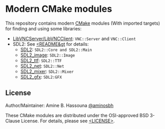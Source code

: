 # Modern CMake modules

This repository contains modern [CMake][] modules (With imported targets) for
finding and using some libraries:

- [LibVNCServer/LibVNCClient][LibVNC]: `VNC::Server` and `VNC::Client`
- SDL2: See [&lt;README&gt][SDL2 README.md] for details:
  - [SDL2][]: `SDL2::Core and SDL2::Main`
  - [SDL2_image][]: `SDL2::Image`
  - [SDL2_ttf][]: `SDL2::TTF`
  - [SDL2_net][]: `SDL2::Net`
  - [SDL2_mixer][]: `SDL2::Mixer`
  - [SDL2_gfx][]: `SDL2:GFX`


## License

Author/Maintainer: Amine B. Hassouna [@aminosbh](https://gitlab.com/aminosbh)

These CMake modules are distributed under the OSI-approved BSD 3-Clause License.
For details, please see [&lt;LICENSE&gt;](LICENSE).



[CMake]: https://cmake.org
[LibVNC]: https://libvnc.github.io
[SDL2 README.md]: https://gitlab.com/aminosbh/sdl2-cmake-modules
[SDL2]: https://www.libsdl.org
[SDL2_image]: https://www.libsdl.org/projects/SDL_image
[SDL2_ttf]: https://www.libsdl.org/projects/SDL_ttf
[SDL2_net]: https://www.libsdl.org/projects/SDL_net
[SDL2_mixer]: https://www.libsdl.org/projects/SDL_mixer
[SDL2_gfx]: http://www.ferzkopp.net/wordpress/2016/01/02/sdl_gfx-sdl2_gfx

